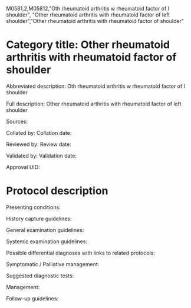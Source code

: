 M0581,2,M05812,"Oth rheumatoid arthritis w rheumatoid factor of l shoulder", "Other rheumatoid arthritis with rheumatoid factor of left shoulder","Other rheumatoid arthritis with rheumatoid factor of shoulder"
# Category title: Other rheumatoid arthritis with rheumatoid factor of shoulder

Abbreviated description: Oth rheumatoid arthritis w rheumatoid factor of l shoulder

Full description: Other rheumatoid arthritis with rheumatoid factor of left shoulder

Sources:

Collated by:
Collation date:

Reviewed by:
Review date:

Validated by:
Validation date:

Approval UID:

# Protocol description

Presenting conditions:

History capture guidelines:

General examination guidelines:

Systemic examination guidelines:

Possible differential diagnoses with links to related protocols:

Symptomatic / Palliative management:

Suggested diagnostic tests:

Management:

Follow-up guidelines:
